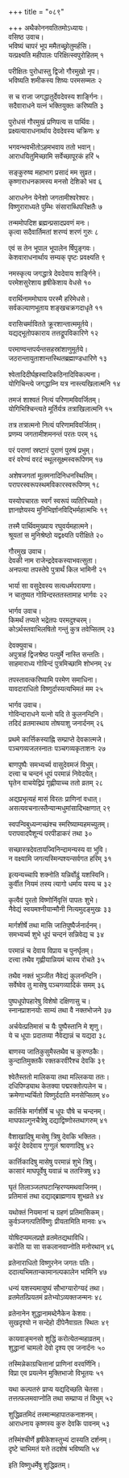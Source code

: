 +++
title = "०८९"

+++
अथैकोननवतितमोऽध्यायः।  
वसिष्ठ उवाच।  
भविष्यं चापरं भूप ममैतच्छ्रोतुमर्हसि।  
यत्प्रक्ष्यति महीपालः परिक्षित्स्वपुरोहितम् १

परीक्षितः पुरोधास्तु द्विजो गौरमुखो नृप।  
भविष्यति शमीकस्य शिष्यः परमसम्मतः २

स च राजा जगद्धातुर्देवदेवस्य शार्ङ्गिनः।  
सदैवाराधने यत्नं भक्तियुक्तः करिष्यति ३

पुरोधसं गौरमुखं प्रणिपत्य स पार्थिवः।  
प्रक्ष्यत्याराधनार्थाय देवदेवस्य चक्रिणः ४

भगवन्भवभीतोऽहमभवाय ततो भवान्।  
आराधयितुमिच्छामि सर्वेच्छापूरकं हरिं ५

सङ्कुरुष्व महाभाग प्रसादं मम सुव्रत।  
कृष्णाराधनकामस्य मनसो देशिको भव ६

आराधनेन येनेशो जगतामीश्वरेश्वरः।  
विष्णुराराध्यते पुम्भिः संसाराब्धिपरिक्षतैः ७

तन्ममोपदिश ब्रह्मन्प्रसादप्रवणं मनः।  
कृत्वा सदैवार्तिमतां शरण्यं शरणं गुरुः ८

एवं स तेन भूपाल भूपालेन र्षिपुङ्गवः।  
केशवाराधनार्थाय सम्यक् पृष्टः प्रवक्ष्यति ९

नमस्कृत्य जगद्धात्रे देवदेवाय शार्ङ्गिने।  
परमेशसुरेशाय हृषीकेशाय वेधसे १०

वरार्थिनाममोघाय परस्मै हरिमेधसे।  
सर्वकल्याणभूताय शङ्खचक्रगदाधृते ११

वरासिचर्मावितते क्रूरशान्तात्ममूर्तये।  
यद्यद्भूतोपकाराय तत्तद्रूपविकारिणे १२

परमाण्वन्तपर्यन्तसहस्रांशाणुमूर्तये।  
जठरान्तायुताशान्तस्थितब्रह्माण्डधारिणे १३

श्वेतादिदीर्घह्रस्वादिकठिनादिविकल्पना।  
योगिचिन्त्ये जगद्धाम्नि यत्र नास्त्यखिलात्मनि १४

तमजं शाश्वतं नित्यं परिणामविवर्जितम्।  
योगिभिश्चिन्त्यते मूर्तिर्यत्र तत्राखिलात्मनि १५

तत्र तत्रात्मनो नित्यं परिणामविवर्जितम्।  
प्रणम्य जगतामीशमनन्तं परतः परम् १६

परं पराणां स्रष्टारं पुराणं पुरुषं प्रभुम्।  
वरं वरेण्यं वरदं स्थूलसूक्ष्मस्वरूपिणम् १७

अशेषजगतां मूलमनादिनिधनस्थितिम्।  
परापरस्वरूपस्थमविकारस्वरूपिणम् १८

यस्योपचारतः स्वर्गं स्वरूपं व्यतिरिच्यते।  
ज्ञानज्ञेयस्य मुनिभिर्ज्ञानविद्भिर्महात्मभिः १९

तस्मै पार्थिवमुख्याय रघुवर्यमहात्मने।  
श्रूयतां स मुनिश्रेष्ठो यद्वक्ष्यति परीक्षिते २०

गौरमुख उवाच।  
देवकी नाम राजेन्द्रदेवकस्याभवत्सुता।  
अनपत्या तपस्तेपे पुत्रार्थं किल भामिनी २१

भार्या सा वसुदेवस्य सत्यधर्मपरायणा।  
न चातुष्यत गोविन्दस्ततस्तामाह भार्गवः २२

भार्गव उवाच।  
किमर्थं तप्यते भद्रेतपः परमदुश्चरम्।  
कोऽर्थस्तवाभिलषितो गन्तुं कुत्र तवेप्सितम् २३

देवक्युवाच।  
अपुत्राहं द्विजश्रेष्ठ पत्युर्मे नास्ति सन्ततिः।  
साहमाराध्य गोविन्दं पुत्रमिच्छामि शोभनम् २४

तपस्तावत्करिष्यामि परमेण समाधिना।  
यावदाराधितो विष्णुर्दास्यत्यभिमतं मम २५

भार्गव उवाच।  
गोविन्दाराधने यत्नो यदि ते कुलनन्दिनि।  
तदिदं व्रतमास्थाय तोषयाशु जनार्दनम् २६

प्रथमे कार्त्तिकस्याह्नि सम्प्राप्ते देवकात्मजे।  
पञ्चगव्यजलस्नातः पञ्चगव्यकृताशनः २७

बाणपुष्पैः समभ्यर्च्य वासुदेवमजं विभुम्।  
दत्त्वा च चन्दनं धूपं परमान्नं निवेदयेत्।  
घृतेन वाचयेद्विप्रं गृह्णीयाच्च ततो व्रतम् २८

अद्यप्रभृत्यहं मासं विरतः प्राणिनां वधात्।  
असत्यवचनात्स्तैन्यान्मधुमांसादिभक्षणात् २९

स्वपन्विबुध्यन्गच्छंश्च स्मरिष्याम्यहमच्युतम्।  
परापवादपैशून्यं परपीडाकरं तथा ३०

सच्छास्त्रदेवतायज्विनिन्दामन्यस्य वा भुवि।  
न वक्ष्यामि जगत्यस्मिन्पश्यन्सर्वगत हरिम् ३१

इत्यन्यच्चापि शक्नोति यन्निर्वोढुं यशस्विनि।  
कुर्वीत नियमं तस्य त्यागो धर्माय यस्य च ३२

कृत्वैवं पुरतो विष्णोर्निवृत्तिं पापतः शुभे।  
नैवेद्यं स्वयमश्नीयान्मौनी नित्यमुदङ्मुखः ३३

मार्गशीर्षे तथा मासि जातिपुष्पैर्जनार्दनम्।  
समभ्यर्च्य शुभे धूपं चन्दनं सन्निवेद्य च ३४

परमान्नं च देवाय विप्राय च पुनर्घृतम्।  
दत्त्वा तथैव गृह्णीयान्नियमं चास्य रोचते ३५

तथैव नक्तं भुञ्जीत नैवेद्यं कुलनन्दिनि।  
सर्वेष्वेव तु मासेषु पञ्चगव्यादिकं समम् ३६

पुष्पधूपोपहारेषु विशेषो दक्षिणासु च।  
स्नानप्राशनयोः साम्यं तथा वै नक्तभोजने ३७

अर्चयेत्प्रतिमासं च यैः पुष्पैस्तानि मे शृणु।  
ये च धूपाः प्रदातव्या नैवेद्यान्नं च यद्यदा ३८

बाणस्य जातिकुसुमैस्तथैव च कुरुण्ठकैः।  
कुन्दातिमुक्तकै रक्तकरवीरैश्च देवकि ३९

श्वेतैस्ततो मालिकया तथा मल्लिकया ततः।  
दधिपिण्ड्याथ केतक्या पद्मरक्तोत्पलेन च।  
क्रमेणाभ्यर्चितो विष्णुर्ददाति मनसेप्सितम् ४०

कार्त्तिके मार्गशीर्षे च धूपः पौषे च चन्दनम्।  
माघफाल्गुनचैत्रेषु दद्याद्विष्णोस्तथागरुम् ४१

वैशाखादिषु मासेषु त्रिषु देवकि भक्तितः।  
कर्पूरं देवदेवाय गुग्गुलं श्रावणादिषु ४२

कार्त्तिकादिषु मासेषु परमान्नं शुभे त्रिषु।  
कासारं माघपूर्वेषु यवान्नं च ततस्त्रिषु ४३

घृतं तिलाञ्जलघटान्हिरण्यमथवाजिनम्।  
प्रतिमासं तथा दद्याद्ब्राह्मणाय शुभव्रते ४४

यथोक्तं नियमानां च ग्रहणं प्रतिमासिकम्।  
कुर्वञ्जगत्पतिर्विष्णुः प्रीयतामिति मानवः ४५

योषिदप्यमलप्रज्ञे व्रतमेतद्यथाविधि।  
करोति या सा सकलानवाप्नोति मनोरथान् ४६

व्रतेनाराधितो विष्णुरनेन जगतः पतिः।  
ददात्यभिमतान्कामानल्पकालेन भामिनि ४७

धन्यं यशस्यमायुष्यं सौभाग्यारोग्यदं तथा।  
व्रतमेतत्प्रियतमं व्रतेभ्योऽव्यक्तजन्मनः ४८

व्रतेनानेन शुद्धानामब्देनैकेन केशवः।  
सुखदृश्यो न सन्देहो दीपेनैवाग्रतः स्थितः ४९

कायवाङ्मनसो शुद्धिं करोत्येतन्महाव्रतम्।  
शुद्धानां चामलो देवो दृश्य एव जनार्दनः ५०

तस्मिन्नेकाग्रचित्तानां प्राणिनां वरवर्णिनि।  
विप्रा एव प्रयत्नेन मुक्तिभाजो विभूतयः ५१

यथा कल्पतरुं प्राप्य यद्यदिच्छति चेतसा।  
तत्तत्फलमवाप्नोति तथा सम्प्राप्य तं विभुम् ५२

शुद्धिव्रतमिदं तस्मान्महापातकनाशनम्।  
आराधनाय कृष्णस्य कुरु देवकि पावनम् ५३

तस्मिंश्चीर्णे हृषीकेशस्तुभ्यं दास्यति दर्शनम्।  
दृष्टे चाभिमतं यत्ते तदशेषं भविष्यति ५४

इति विष्णुधर्मेषु शुद्धिव्रतम्।  
